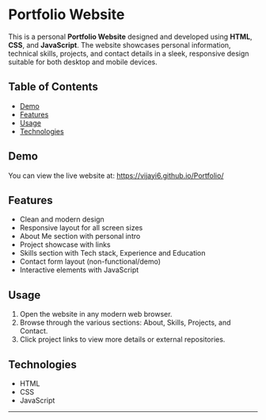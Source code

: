 # Portfolio Website

This is a personal **Portfolio Website** designed and developed using **HTML**, **CSS**, and **JavaScript**. The website showcases personal information, technical skills, projects, and contact details in a sleek, responsive design suitable for both desktop and mobile devices.

## Table of Contents

- [Demo](#demo)
- [Features](#features)
- [Usage](#usage)
- [Technologies](#technologies)

## Demo

You can view the live website at: https://vijayi6.github.io/Portfolio/


## Features

- Clean and modern design
- Responsive layout for all screen sizes
- About Me section with personal intro
- Project showcase with links
- Skills section with Tech stack, Experience and Education
- Contact form layout (non-functional/demo)
- Interactive elements with JavaScript

## Usage

1. Open the website in any modern web browser.
2. Browse through the various sections: About, Skills, Projects, and Contact.
3. Click project links to view more details or external repositories.

## Technologies

- HTML
- CSS
- JavaScript

---

